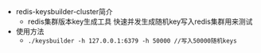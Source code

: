 * redis-keysbuilder-cluster简介
  * redis集群版本key生成工具 快速并发生成随机key写入redis集群用来测试
* 使用方法
  * `./keysbuilder -h 127.0.0.1:6379 -h 50000 //写入50000随机keys`
